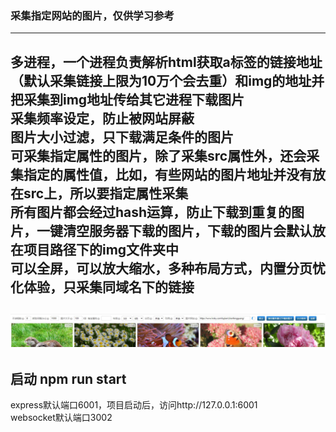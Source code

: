 ### 采集指定网站的图片，仅供学习参考
---------------------
多进程，一个进程负责解析html获取a标签的链接地址（默认采集链接上限为10万个会去重）和img的地址并把采集到img地址传给其它进程下载图片<BR>
采集频率设定，防止被网站屏蔽<BR>
图片大小过滤，只下载满足条件的图片<BR>
可采集指定属性的图片，除了采集src属性外，还会采集指定的属性值，比如<img data-img="xxxxxx">，有些网站的图片地址并没有放在src上，所以要指定属性采集<BR>
所有图片都会经过hash运算，防止下载到重复的图片，一键清空服务器下载的图片，下载的图片会默认放在项目路径下的img文件夹中<BR>
可以全屏，可以放大缩水，多种布局方式，内置分页忧化体验，只采集同域名下的链接
----------------------
![image](https://github.com/cjx744836/picture-collection/blob/master/img/20200604170814.jpg)
----------------------
启动 npm run start
----------------------
express默认端口6001，项目启动后，访问http://127.0.0.1:6001 <BR>
websocket默认端口3002